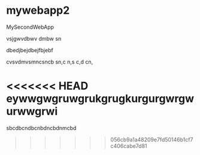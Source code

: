 # mywebapp2
MySecondWebApp

vsjgwvdbwv dmbw sn

dbedjbejdbejfbjebf


cvsvdmvsmncsncb sn,c n,s c,d cn,

<<<<<<< HEAD
eywwgwgruwgrukgrugkurgurgwrgwurwwgrwi
=======
sbcdbcndbcnbdncbdnmcbd
>>>>>>> 056cb9a1a48209e7fd50146b1cf7c406cabe7d81
